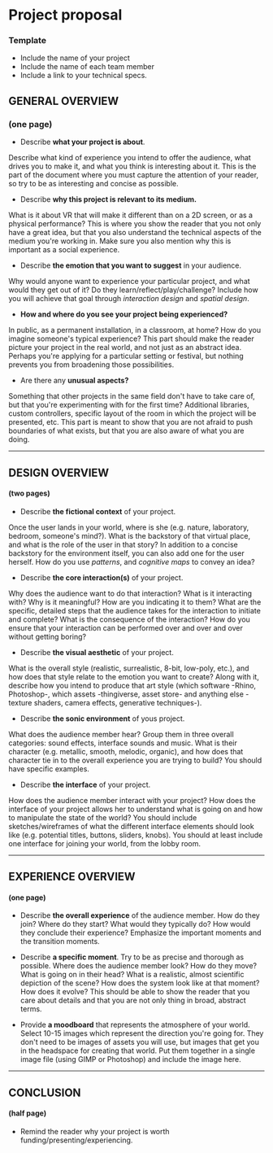 # Project proposal
### Template


- Include the name of your project
- Include the name of each team member
- Include a link to your technical specs.


## GENERAL OVERVIEW
### (one page)

- Describe **what your project is about**.

Describe what kind of experience you intend to offer the audience, what drives you to make it, and what you think is interesting about it. This is the part of the document where you must capture the attention of your reader, so try to be as interesting and concise as possible.
- Describe **why this project is relevant to its medium.**

What is it about VR that will make it different than on a 2D screen, or as a physical performance? This is where you show the reader that you not only have a great idea, but that you also understand the technical aspects of the medium you're working in. Make sure you also mention why this is important as a social experience.
- Describe **the emotion that you want to suggest** in your audience.

Why would anyone want to experience your particular project, and what would they get out of it? Do they learn/reflect/play/challenge? Include how you will achieve that goal through *interaction design* and *spatial design*.
- **How and where do you see your project being experienced?**

In public, as a permanent installation, in a classroom, at home? How do you imagine someone's typical experience? This part should make the reader picture your project in the real world, and not just as an abstract idea. Perhaps you're applying for a particular setting or festival, but nothing prevents you from broadening those possibilities.
- Are there any **unusual aspects?**

Something that other projects in the same field don't have to take care of, but that you're experimenting with for the first time? Additional libraries, custom controllers, specific layout of the room in which the project will be presented, etc. This part is meant to show that you are not afraid to push boundaries of what exists, but that you are also aware of what you are doing.

---

## DESIGN OVERVIEW
#### (two pages)

- Describe **the fictional context** of your project.

Once the user lands in your world, where is she (e.g. nature, laboratory, bedroom, someone's mind?). What is the backstory of that virtual place, and what is the role of the user in that story? In addition to a concise backstory for the environment itself, you can also add one for the user herself. How do you use *patterns*, and *cognitive maps* to convey an idea?

- Describe **the core interaction(s)** of your project.

Why does the audience want to do that interaction? What is it interacting with? Why is it meaningful? How are you indicating it to them? What are the specific, detailed steps that the audience takes for the interaction to initiate and complete? What is the consequence of the interaction? How do you ensure that your interaction can be performed over and over and over without getting boring?

- Describe **the visual aesthetic** of your project.

What is the overall style (realistic, surrealistic, 8-bit, low-poly, etc.), and how does that style relate to the emotion you want to create? Along with it, describe how you intend to produce that art style (which software -Rhino, Photoshop-, which assets -thingiverse, asset store- and anything else -texture shaders, camera effects, generative techniques-).

- Describe **the sonic environment** of yous project.

What does the audience member hear? Group them in three overall categories: sound effects, interface sounds and music. What is their character (e.g. metallic, smooth, melodic, organic), and how does that character tie in to the overall experience you are trying to build? You should have specific examples.

- Describe **the interface** of your project.

How does the audience member interact with your project? How does the interface of your project allows her to understand what is going on and how to manipulate the state of the world? You should include sketches/wireframes of what the different interface elements should look like (e.g. potential titles, buttons, sliders, knobs). You should at least include one interface for joining your world, from the lobby room.

---

## EXPERIENCE OVERVIEW
#### (one page)

- Describe **the overall experience** of the audience member. How do they join? Where do they start? What would they typically do? How would they conclude their experience? Emphasize the important moments and the transition moments.

- Describe **a specific moment**. Try to be as precise and thorough as possible. Where does the audience member look? How do they move? What is going on in their head? What is a realistic, almost scientific depiction of the scene? How does the system look like at that moment? How does it evolve? This should be able to show the reader that you care about details and that you are not only thing in broad, abstract terms.

- Provide **a moodboard** that represents the atmosphere of your world. Select 10-15 images which represent the direction you're going for. They don't need to be images of assets you will use, but images that get you in the headspace for creating that world. Put them together in a single image file (using GIMP or Photoshop) and include the image here.

---

## CONCLUSION
#### (half page)

- Remind the reader why your project is worth funding/presenting/experiencing.
